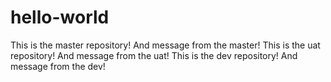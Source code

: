 # hello-world
This is the master repository! And message from the master!
This is the uat repository! And message from the uat!
This is the dev repository! And message from the dev!
